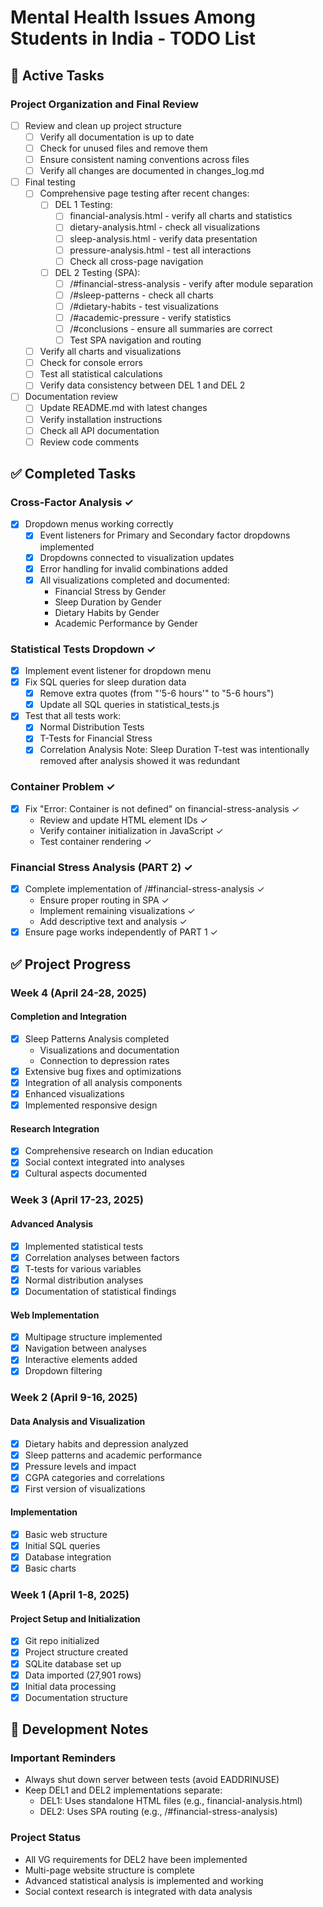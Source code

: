 # Mental Health Issues Among Students in India - TODO List

## 🚀 Active Tasks

### Project Organization and Final Review
- [ ] Review and clean up project structure
  - [ ] Verify all documentation is up to date
  - [ ] Check for unused files and remove them
  - [ ] Ensure consistent naming conventions across files
  - [ ] Verify all changes are documented in changes_log.md
- [ ] Final testing
  - [ ] Comprehensive page testing after recent changes:
    - [ ] DEL 1 Testing:
      - [ ] financial-analysis.html - verify all charts and statistics
      - [ ] dietary-analysis.html - check all visualizations
      - [ ] sleep-analysis.html - verify data presentation
      - [ ] pressure-analysis.html - test all interactions
      - [ ] Check all cross-page navigation
    - [ ] DEL 2 Testing (SPA):
      - [ ] /#financial-stress-analysis - verify after module separation
      - [ ] /#sleep-patterns - check all charts
      - [ ] /#dietary-habits - test visualizations
      - [ ] /#academic-pressure - verify statistics
      - [ ] /#conclusions - ensure all summaries are correct
      - [ ] Test SPA navigation and routing
  - [ ] Verify all charts and visualizations
  - [ ] Check for console errors
  - [ ] Test all statistical calculations
  - [ ] Verify data consistency between DEL 1 and DEL 2
- [ ] Documentation review
  - [ ] Update README.md with latest changes
  - [ ] Verify installation instructions
  - [ ] Check all API documentation
  - [ ] Review code comments

## ✅ Completed Tasks

### Cross-Factor Analysis ✓
- [x] Dropdown menus working correctly
  - [x] Event listeners for Primary and Secondary factor dropdowns implemented
  - [x] Dropdowns connected to visualization updates
  - [x] Error handling for invalid combinations added
  - [x] All visualizations completed and documented:
    - Financial Stress by Gender
    - Sleep Duration by Gender
    - Dietary Habits by Gender
    - Academic Performance by Gender

### Statistical Tests Dropdown ✓
- [x] Implement event listener for dropdown menu
- [x] Fix SQL queries for sleep duration data
  - [x] Remove extra quotes (from "'5-6 hours'" to "5-6 hours")
  - [x] Update all SQL queries in statistical_tests.js
- [x] Test that all tests work:
  - [x] Normal Distribution Tests
  - [x] T-Tests for Financial Stress
  - [x] Correlation Analysis
  Note: Sleep Duration T-test was intentionally removed after analysis showed it was redundant

### Container Problem ✓
- [x] Fix "Error: Container is not defined" on financial-stress-analysis ✓
  - Review and update HTML element IDs ✓
  - Verify container initialization in JavaScript ✓
  - Test container rendering ✓

### Financial Stress Analysis (PART 2) ✓
- [x] Complete implementation of /#financial-stress-analysis ✓
  - Ensure proper routing in SPA ✓
  - Implement remaining visualizations ✓
  - Add descriptive text and analysis ✓
- [x] Ensure page works independently of PART 1 ✓

## ✅ Project Progress

### Week 4 (April 24-28, 2025)
#### Completion and Integration
- [x] Sleep Patterns Analysis completed
  - Visualizations and documentation
  - Connection to depression rates
- [x] Extensive bug fixes and optimizations
- [x] Integration of all analysis components
- [x] Enhanced visualizations
- [x] Implemented responsive design

#### Research Integration
- [x] Comprehensive research on Indian education
- [x] Social context integrated into analyses
- [x] Cultural aspects documented

### Week 3 (April 17-23, 2025)
#### Advanced Analysis
- [x] Implemented statistical tests
- [x] Correlation analyses between factors
- [x] T-tests for various variables
- [x] Normal distribution analyses
- [x] Documentation of statistical findings

#### Web Implementation
- [x] Multipage structure implemented
- [x] Navigation between analyses
- [x] Interactive elements added
- [x] Dropdown filtering

### Week 2 (April 9-16, 2025)
#### Data Analysis and Visualization
- [x] Dietary habits and depression analyzed
- [x] Sleep patterns and academic performance
- [x] Pressure levels and impact
- [x] CGPA categories and correlations
- [x] First version of visualizations

#### Implementation
- [x] Basic web structure
- [x] Initial SQL queries
- [x] Database integration
- [x] Basic charts

### Week 1 (April 1-8, 2025)
#### Project Setup and Initialization
- [x] Git repo initialized
- [x] Project structure created
- [x] SQLite database set up
- [x] Data imported (27,901 rows)
- [x] Initial data processing
- [x] Documentation structure

## 📝 Development Notes

### Important Reminders
- Always shut down server between tests (avoid EADDRINUSE)
- Keep DEL1 and DEL2 implementations separate:
  - DEL1: Uses standalone HTML files (e.g., financial-analysis.html)
  - DEL2: Uses SPA routing (e.g., /#financial-stress-analysis)

### Project Status
- All VG requirements for DEL2 have been implemented
- Multi-page website structure is complete
- Advanced statistical analysis is implemented and working
- Social context research is integrated with data analysis